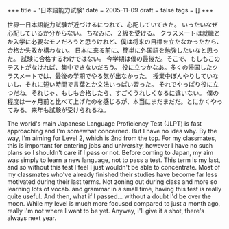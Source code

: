 +++
title = '日本語能力試験'
date = 2005-11-09
draft = false
tags = []
+++
			
世界一日本語能力試験が近づけるにつれて、心配していてきた。
いったいなぜ心配しているか分からない。
ちなみに、２級を受ける。
クラスメートは就職とか入学に必要なモノだろうと思うけれど、僕は将来の目標を立たなかったから、合格か失敗か構わない。
日本に来る前に、簡単に外国語を勉強したいなと思った。
試験に合格するわけではない。
今学期は僕の最後だ。そこで、もしもこのテストがなければ、集中できないだろう。
役に立つかなあ。多くの帰国したクラスメートでは、最後の学期でやる気が出なかった。
授業中ぼんやりしていないし、それに短い時間で言葉とか文法いっぱい習った。
それでやっぱり役に立つだね。それじゃ、もしも合格したら、すごくうれしくなるに違いない。
僕の程度は一ヶ月前と比べて上げたのを感じるが、本当にまだまだだ。とにかくやってみる。来年も試験が受けられるね。

The world's main Japanese Language Proficiency Test (JLPT) is fast approaching and I'm somewhat concerned. 
But I have no idea why. By the way, I'm aiming for Level 2, which is 2nd from the top. 
For my classmates, this is important for entering jobs and university, 
however I have no such plans so I shouldn't care if I pass or not. 
Before coming to Japan, my aim was simply to learn a new language, not to pass a test. 
This term is my last, and so without this test I feel I just wouldn't be able to concentrate. 
Most of my classmates who've already finished their studies have become far less motivated during their last terms. 
Not zoning out during class and more so learning lots of vocab. and grammar in a small time, having this test is really quite useful. 
And then, what if I passed... without a doubt I'd be over the moon. 
While my level is much more focused compared to just a month ago, really I'm not where I want to be yet. 
Anyway, I'll give it a shot, there's always next year.

